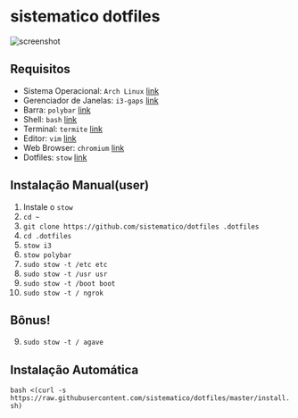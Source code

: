 # sistematico dotfiles

![screenshot](https://raw.githubusercontent.com/sistematico/dotfiles/master/screenshot.jpg)

## Requisitos

- Sistema Operacional: `Arch Linux` [link](https://www.archlinux.org)
- Gerenciador de Janelas: `i3-gaps` [link](https://github.com/Airblader/i3)
- Barra: `polybar` [link](https://github.com/jaagr/polybar)
- Shell: `bash` [link](https://www.gnu.org/software/bash/)
- Terminal: `termite` [link](https://github.com/thestinger/termite)
- Editor: `vim` [link](https://www.vim.org/)
- Web Browser: `chromium` [link](http://www.chromium.org/Home)
- Dotfiles: `stow` [link](https://www.gnu.org/software/stow/)

## Instalação Manual(user)

1. Instale o `stow`
2. `cd ~`
3. `git clone https://github.com/sistematico/dotfiles .dotfiles`
4. `cd .dotfiles`
5. `stow i3`
5. `stow polybar`
6. `sudo stow -t /etc etc`
7. `sudo stow -t /usr usr`
8. `sudo stow -t /boot boot`
9. `sudo stow -t / ngrok`

## Bônus!

9. `sudo stow -t / agave`

## Instalação Automática

`bash <(curl -s https://raw.githubusercontent.com/sistematico/dotfiles/master/install.sh)`
